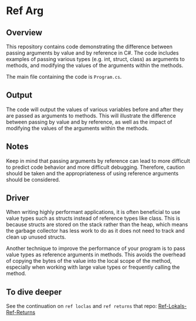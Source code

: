 # Ref Arg

## Overview
This repository contains code demonstrating the difference between passing arguments by value and by reference in C#. The code includes examples of passing various types (e.g. int, struct, class) as arguments to methods, and modifying the values of the arguments within the methods.

The main file containing the code is `Program.cs`.

## Output
The code will output the values of various variables before and after they are passed as arguments to methods. This will illustrate the difference between passing by value and by reference, as well as the impact of modifying the values of the arguments within the methods.

## Notes
Keep in mind that passing arguments by reference can lead to more difficult to predict code behavior and more difficult debugging. Therefore, caution should be taken and the appropriateness of using reference arguments should be considered.

## Driver
When writing highly performant applications, it is often beneficial to use value types such as structs instead of reference types like class. This is because structs are stored on the stack rather than the heap, which means the garbage collector has less work to do as it does not need to track and clean up unused structs.

Another technique to improve the performance of your program is to pass value types as reference arguments in methods. This avoids the overhead of copying the bytes of the value into the local scope of the method, especially when working with large value types or frequently calling the method.

## To dive deeper
See the continuation on `ref loclas` and `ref returns` that repo: [Ref-Lokals-Ref-Returns](https://github.com/ArturWincenciak/Ref-Lokals-Ref-Returns)
